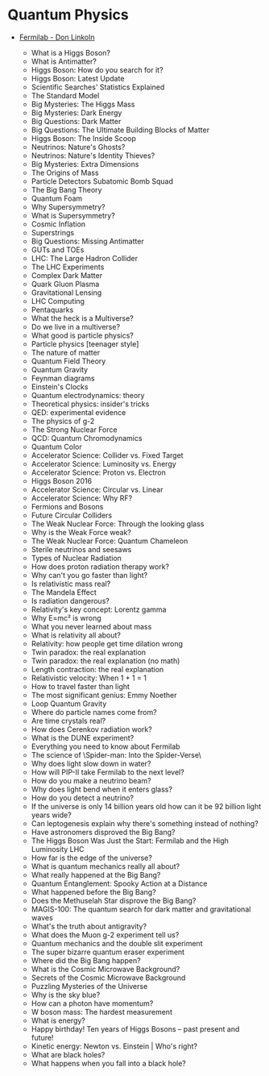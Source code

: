 # Quantum Physics

- [Fermilab - Don Linkoln](https://www.youtube.com/playlist?list=PLCfRa7MXBEsoJuAM8s6D8oKDPyBepBosS)

    - What is a Higgs Boson?
    - What is Antimatter?
    - Higgs Boson: How do you search for it?
    - Higgs Boson: Latest Update
    - Scientific Searches' Statistics Explained
    - The Standard Model
    - Big Mysteries: The Higgs Mass
    - Big Mysteries: Dark Energy
    - Big Questions: Dark Matter
    - Big Questions: The Ultimate Building Blocks of Matter
    - Higgs Boson: The Inside Scoop
    - Neutrinos: Nature's Ghosts?
    - Neutrinos: Nature's Identity Thieves?
    - Big Mysteries: Extra Dimensions
    - The Origins of Mass
    - Particle Detectors Subatomic Bomb Squad
    - The Big Bang Theory
    - Quantum Foam
    - Why Supersymmetry?
    - What is Supersymmetry?
    - Cosmic Inflation
    - Superstrings
    - Big Questions: Missing Antimatter
    - GUTs and TOEs
    - LHC: The Large Hadron Collider
    - The LHC Experiments
    - Complex Dark Matter
    - Quark Gluon Plasma
    - Gravitational Lensing
    - LHC Computing
    - Pentaquarks
    - What the heck is a Multiverse?
    - Do we live in a multiverse?
    - What good is particle physics?
    - Particle physics [teenager style]
    - The nature of matter
    - Quantum Field Theory
    - Quantum Gravity
    - Feynman diagrams
    - Einstein's Clocks
    - Quantum electrodynamics: theory
    - Theoretical physics: insider's tricks
    - QED: experimental evidence
    - The physics of g-2
    - The Strong Nuclear Force
    - QCD: Quantum Chromodynamics
    - Quantum Color
    - Accelerator Science: Collider vs. Fixed Target
    - Accelerator Science: Luminosity vs. Energy
    - Accelerator Science: Proton vs. Electron
    - Higgs Boson 2016
    - Accelerator Science: Circular vs. Linear
    - Accelerator Science: Why RF?
    - Fermions and Bosons
    - Future Circular Colliders
    - The Weak Nuclear Force: Through the looking glass
    - Why is the Weak Force weak?
    - The Weak Nuclear Force: Quantum Chameleon
    - Sterile neutrinos and seesaws
    - Types of Nuclear Radiation
    - How does proton radiation therapy work?
    - Why can't you go faster than light?
    - Is relativistic mass real?
    - The Mandela Effect
    - Is radiation dangerous?
    - Relativity's key concept: Lorentz gamma
    - Why E=mc² is wrong
    - What you never learned about mass
    - What is relativity all about?
    - Relativity: how people get time dilation wrong
    - Twin paradox: the real explanation
    - Twin paradox: the real explanation (no math)
    - Length contraction: the real explanation
    - Relativistic velocity: When 1 + 1 = 1
    - How to travel faster than light
    - The most significant genius: Emmy Noether
    - Loop Quantum Gravity
    - Where do particle names come from?
    - Are time crystals real?
    - How does Cerenkov radiation work?
    - What is the DUNE experiment?
    - Everything you need to know about Fermilab
    - The science of \Spider-man: Into the Spider-Verse\
    - Why does light slow down in water?
    - How will PIP-II take Fermilab to the next level?
    - How do you make a neutrino beam?
    - Why does light bend when it enters glass?
    - How do you detect a neutrino?
    - If the universe is only 14 billion years old how can it be 92 billion light years wide?
    - Can leptogenesis explain why there's something instead of nothing?
    - Have astronomers disproved the Big Bang?
    - The Higgs Boson Was Just the Start: Fermilab and the High Luminosity LHC
    - How far is the edge of the universe?
    - What is quantum mechanics really all about?
    - What really happened at the Big Bang?
    - Quantum Entanglement: Spooky Action at a Distance
    - What happened before the Big Bang?
    - Does the Methuselah Star disprove the Big Bang?
    - MAGIS-100: The quantum search for dark matter and gravitational waves
    - What's the truth about antigravity?
    - What does the Muon g-2 experiment tell us?
    - Quantum mechanics and the double slit experiment
    - The super bizarre quantum eraser experiment
    - Where did the Big Bang happen?
    - What is the Cosmic Microwave Background?
    - Secrets of the Cosmic Microwave Background
    - Puzzling Mysteries of the Universe
    - Why is the sky blue?
    - How can a photon have momentum?
    - W boson mass: The hardest measurement
    - What is energy?
    - Happy birthday! Ten years of Higgs Bosons – past present and future!
    - Kinetic energy: Newton vs. Einstein | Who's right?
    - What are black holes?
    - What happens when you fall into a black hole?
